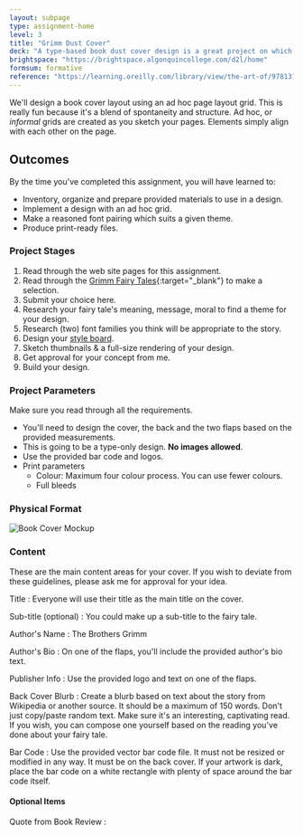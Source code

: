 ```yaml
---
layout: subpage
type: assignment-home
level: 3
title: "Grimm Dust Cover"
deck: "A type-based book dust cover design is a great project on which to use an ad hoc approach to our layout."
brightspace: "https://brightspace.algonquincollege.com/d2l/home"
formsum: formative
reference: "https://learning.oreilly.com/library/view/the-art-of/9781315301532/xhtml/14_Chapter08.xhtml"
---
```

We'll design a book cover layout using an ad hoc page layout grid. This is really fun because it's a blend of spontaneity and structure. Ad hoc, or *informal* grids are created as you sketch your pages. Elements simply align with each other on the page.

## Outcomes

By the time you've completed this assignment, you will have learned to:

- Inventory, organize and prepare provided materials to use in a design.
- Implement a design with an ad hoc grid.
- Make a reasoned font pairing which suits a given theme.
- Produce print-ready files.

### Project Stages

1. Read through the web site pages for this assignment.
1. Read through the [Grimm Fairy Tales](http://www-2.cs.cmu.edu/~spok/grimmtmp/){:target="_blank"} to make a selection.
1. Submit your choice here.
1. Research your fairy tale's meaning, message, moral to find a theme for your design.
1. Research (two) font families you think will be appropriate to the story.
1. Design your [style board](subpage2.html).
1. Sketch thumbnails & a full-size rendering of your design.
1. Get approval for your concept from me.
1. Build your design.

### Project Parameters

Make sure you read through all the requirements.

- You'll need to design the cover, the back and the two flaps based on the provided measurements.
- This is going to be a type-only design. **No images allowed**.
- Use the provided bar code and logos.
- Print parameters
    - Colour: Maximum four colour process. You can use fewer colours.
    - Full bleeds

### Physical Format

![Book Cover Mockup]({{site.url}}/svg/book-cover-mockup.svg)

### Content

These are the main content areas for your cover. If you wish to deviate from these guidelines, please ask me for approval for your idea.

Title
: Everyone will use their title as the main title on the cover.

Sub-title (optional)
: You could make up a sub-title to the fairy tale.

Author's Name
: The Brothers Grimm

Author's Bio
: On one of the flaps, you'll include the provided author's bio text.

Publisher Info
: Use the provided logo and text on one of the flaps.

Back Cover Blurb
: Create a blurb based on text about the story from Wikipedia or another source. It should be a maximum of 150 words. Don't just copy/paste random text. Make sure it's an interesting, captivating read. If you wish, you can compose one yourself based on the reading you've done about your fairy tale.

Bar Code
: Use the provided vector bar code file. It must not be resized or modified in any way. It must be on the back cover. If your artwork is dark, place the bar code on a white rectangle with plenty of space around the bar code itself.

####  Optional Items

Quote from Book Review
: 
